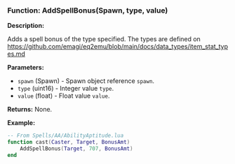 ### Function: AddSpellBonus(Spawn, type, value)

**Description:**

Adds a spell bonus of the type specified.  The types are defined on https://github.com/emagi/eq2emu/blob/main/docs/data_types/item_stat_types.md

**Parameters:**
- `spawn` (Spawn) - Spawn object reference `spawn`.
- `type` (uint16) - Integer value `type`.
- `value` (float) - Float value `value`.

**Returns:** None.

**Example:**

```lua
-- From Spells/AA/AbilityAptitude.lua
function cast(Caster, Target, BonusAmt)
    AddSpellBonus(Target, 707, BonusAmt)
end
```
